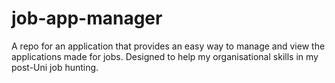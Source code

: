 # job-app-manager
A repo for an application that provides an easy way to manage and view the applications made for jobs. Designed to help my organisational skills in my post-Uni job hunting.

